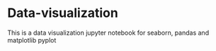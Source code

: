 # Data-visualization
This is a data visualization jupyter notebook for seaborn, pandas and matplotlib pyplot
